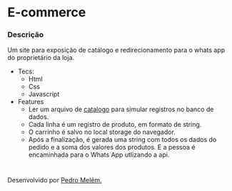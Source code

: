 # E-commerce
### Descrição
Um site para exposição de catálogo e redirecionamento para o whats app do proprietário da loja.
- Tecs:
    - Html
    - Css
    - Javascript
- Features
  - Ler um arquivo de [catalogo](seeds/catalogo.txt) para simular registros no banco de dados.
  - Cada linha é um registro de produto, em formato de string.
  - O carrinho é salvo no local storage do navegador.
  - Após a finalização, é gerada uma string com todos os dados do pedido e a soma dos valores dos produtos. E a pessoa é encaminhada para o Whats App utlizando a api.

#
Desenvolvido por [Pedro Melém.](https://mrmelem.github.io/site-portfolio)
